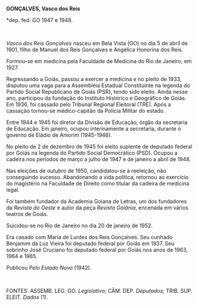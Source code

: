 **GONÇALVES, Vasco dos Reis**

\*dep. fed. GO 1947 e 1948.

 

*Vasco dos Reis Gonçalves* nasceu em Bela Vista (GO) no dia 5 de abril
de 1901, filho de Manuel dos Reis Gonçalves e Angélica Honorina dos
Reis.

Formou-se em medicina pela Faculdade de Medicina do Rio de Janeiro, em
1927.

Regressando a Goiás, passou a exercer a medicina e no pleito de 1933,
disputou uma vaga para a Assembléia Estadual Constituinte na legenda do
Partido Social Republicano de Goiás (PSR), tendo sido eleito. Ainda
nesse ano, participou da fundação do Instituto Histórico e Geográfico de
Goiás. Em 1936, foi cassado pelo Tribunal Regional Eleitoral (TRE). Após
a cassação tornou-se médico-capitão da Polícia Militar do estado.

Entre 1944 e 1945 foi diretor da Divisão de Educação, órgão da
secretaria de Educação. Em janeiro, ocupou interinamente a secretaria,
durante o governo de Eládio de Amorim (1945-1946).

No pleito de 2 de dezembro de 1945 foi eleito suplente de deputado
federal por Goiás na legenda do Partido Social Democrático (PSD). Ocupou
a cadeira nos períodos de março a julho de 1947 e de janeiro a abril de
1948.

Nas eleições de outubro de 1950, candidatou-se à reeleição, não
conseguindo sucesso. Abandonando a vida política, retornou ao exercício
do magistério na Faculdade de Direito como titular da cadeira de
medicina legal.

Foi também fundador da Academia Goiana de Letras, um dos fundadores da
*Revista do Oeste* e autor da peça *Revista Goiânia*, encenada em vários
teatros de Goiás.

Suicidou-se no Rio de Janeiro no dia 20 de janeiro de 1952.

Era casado com Maria de Lurdes dos Reis Gonçalves. Seu cunhado Benjamim
da Luz Vieira foi deputado federal por Goiás em 1937. Seu sobrinho José
Cruciano foi deputado federal por Goiás nos anos de 1963, 1964 e 1965.

Publicou *Pelo Estado Novo* (1942).

 

FONTES: ASSEMB. LEG. GO. *Legislativo*; CÂM. DEP. *Deputados*; TRIB.
SUP. ELEIT. *Dados* (1).

 
